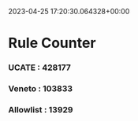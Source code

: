 2023-04-25 17:20:30.064328+00:00
# Rule Counter 
 ### UCATE : 428177

 ### Veneto : 103833

 ### Allowlist : 13929